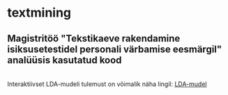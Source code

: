 # textmining
## Magistritöö "Tekstikaeve rakendamine isiksusetestidel personali värbamise eesmärgil" analüüsis kasutatud kood
<br>Interaktiivset LDA-mudeli tulemust on võimalik näha lingil:
[LDA-mudel](https://nbviewer.jupyter.org/github/lisetmarleen/textmining/blob/master/LDA_Personality_clustering_final_thesis.ipynb#topic=0&lambda=0.5&term=)
